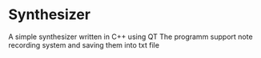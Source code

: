 # Synthesizer

A simple synthesizer written in C++ using QT
The programm support note recording system and saving them into txt file

